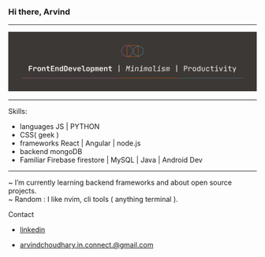 ### Hi there, Arvind 
---
![I am a front-end developer](./images/cover.png)


---
Skills: 
- languages JS | PYTHON
- CSS( geek )
- frameworks React | Angular | node.js
- backend mongoDB
- Familiar Firebase firestore | MySQL | Java | Android Dev
---

~ I’m currently learning backend frameworks and about open source projects. <br/>
~ Random : I like nvim, cli tools ( anything terminal ).


Contact 

- [linkedin](https://www.linkedin.com/in/arvind-choudhary-bb036b244?lipi=urn%3Ali%3Apage%3Ad_flagship3_profile_view_base_contact_details%3B0PQVZANnSWCDhAh23w3Spg%3D%3D)

- arvindchoudhary.in.connect.@gmail.com


